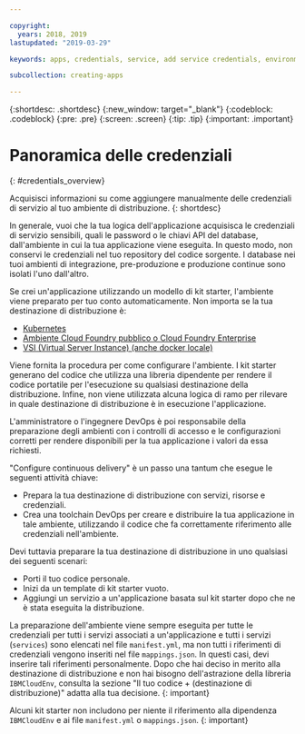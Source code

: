 ```yaml
---

copyright:
  years: 2018, 2019
lastupdated: "2019-03-29"

keywords: apps, credentials, service, add service credentials, environment, deployment

subcollection: creating-apps

---
```


{:shortdesc: .shortdesc}
{:new_window: target="_blank"}
{:codeblock: .codeblock}
{:pre: .pre}
{:screen: .screen}
{:tip: .tip}
{:important: .important}

# Panoramica delle credenziali
{: #credentials_overview}

Acquisisci informazioni su come aggiungere manualmente delle credenziali di servizio al tuo ambiente di distribuzione.
{: shortdesc}

<!-- After PUP: Maybe provide links to the credentials section of the programming guides, such as https://cloud.ibm.com/docs/swift/cloudnative/configuration.html#configuration-->

In generale, vuoi che la tua logica dell'applicazione acquisisca le credenziali di servizio sensibili, quali le password o le chiavi API del database, dall'ambiente in cui la tua applicazione viene eseguita. In questo modo, non conservi le credenziali nel tuo repository del codice sorgente. I database nei tuoi ambienti di integrazione, pre-produzione e produzione continue sono isolati l'uno dall'altro.

Se crei un'applicazione utilizzando un modello di kit starter, l'ambiente viene preparato per tuo conto automaticamente. Non importa se la tua destinazione di distribuzione è:
  * [Kubernetes](/docs/apps?topic=creating-apps-add-credentials-kube)
  * [Ambiente Cloud Foundry pubblico o Cloud Foundry Enterprise](/docs/apps?topic=creating-apps-add-credentials-cf)
  * [VSI (Virtual Server Instance) (anche docker locale)](/docs/apps?topic=creating-apps-add-credentials-vsi)
  
Viene fornita la procedura per come configurare l'ambiente. I kit starter generano del codice che utilizza una libreria dipendente per rendere il codice portatile per l'esecuzione su qualsiasi destinazione della distribuzione. Infine, non viene utilizzata alcuna logica di ramo per rilevare in quale destinazione di distribuzione è in esecuzione l'applicazione.

L'amministratore o l'ingegnere DevOps è poi responsabile della preparazione degli ambienti con i controlli di accesso e le configurazioni corretti per rendere disponibili per la tua applicazione i valori da essa richiesti.

"Configure continuous delivery" è un passo una tantum che esegue le seguenti attività chiave:
 * Prepara la tua destinazione di distribuzione con servizi, risorse e credenziali.
 * Crea una toolchain DevOps per creare e distribuire la tua applicazione in tale ambiente, utilizzando il codice che fa correttamente riferimento alle credenziali nell'ambiente.

Devi tuttavia preparare la tua destinazione di distribuzione in uno qualsiasi dei seguenti scenari:
 * Porti il tuo codice personale.
 * Inizi da un template di kit starter vuoto.
 * Aggiungi un servizio a un'applicazione basata sul kit starter dopo che ne è stata eseguita la distribuzione.

La preparazione dell'ambiente viene sempre eseguita per tutte le credenziali per tutti i servizi associati a un'applicazione e tutti i servizi (`services`) sono elencati nel file `manifest.yml`, ma non tutti i riferimenti di credenziali vengono inseriti nel file `mappings.json`. In questi casi, devi inserire tali riferimenti personalmente. Dopo che hai deciso in merito alla destinazione di distribuzione e non hai bisogno dell'astrazione della libreria `IBMCloudEnv`, consulta la sezione "Il tuo codice + (destinazione di distribuzione)" adatta alla tua decisione.
{: important}

Alcuni kit starter non includono per niente il riferimento alla dipendenza `IBMCloudEnv` e ai file `manifest.yml` o `mappings.json`.
{: important}
